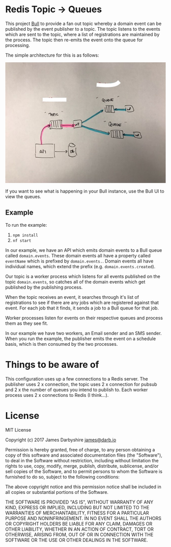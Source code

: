 # Redis Topic -> Queues

This project [Bull](https://www.npmjs.com/package/bull) to provide a fan out
topic whereby a domain event can be published by the event publisher to a topic.
The topic listens to the events which are sent to the topic, where a list of
registrations are maintained by the process. The topic then re-emits the event
onto the queue for processing.

The simple architecture for this is as follows:

![](./architecture.JPG)

If you want to see what is happening in your Bull instance, use the Bull UI to
view the queues.

## Example

To run the example:

1. `npm install`
2. `nf start`

In our example, we have an API which emits domain events to a Bull queue called
`domain.events`. These domain events all have a property called `eventName`
which is prefixed by `domain.events.`. Domain events all have individual names,
which extend the prefix (e.g. `domain.events.created`).

Our topic is a worker process which listens for all events published on the
topic `domain.events`, so catches all of the domain events which get published
by the publishing process.

When the topic receives an event, it searches through it's list of registrations
to see if there are any jobs which are registered against that event. For each
job that it finds, it sends a job to a Bull queue for that job.

Worker processes listen for events on their respective queues and process them
as they see fit.

In our example we have two workers, an Email sender and an SMS sender. When you
run the example, the publisher emits the event on a schedule basis, which is
then consumed by the two processes.

# Things to be aware of

This configuration uses up a few connections to a Redis server. The publisher
uses 2 x connection, the topic uses 2 x connection for pubsub and 2 x the number
of queues you intend to publish to. Each worker process uses 2 x connections to
Redis (I think...).

# License

MIT License

Copyright (c) 2017 James Darbyshire <james@darb.io>

Permission is hereby granted, free of charge, to any person obtaining a copy
of this software and associated documentation files (the "Software"), to deal
in the Software without restriction, including without limitation the rights
to use, copy, modify, merge, publish, distribute, sublicense, and/or sell
copies of the Software, and to permit persons to whom the Software is
furnished to do so, subject to the following conditions:

The above copyright notice and this permission notice shall be included in all
copies or substantial portions of the Software.

THE SOFTWARE IS PROVIDED "AS IS", WITHOUT WARRANTY OF ANY KIND, EXPRESS OR
IMPLIED, INCLUDING BUT NOT LIMITED TO THE WARRANTIES OF MERCHANTABILITY,
FITNESS FOR A PARTICULAR PURPOSE AND NONINFRINGEMENT. IN NO EVENT SHALL THE
AUTHORS OR COPYRIGHT HOLDERS BE LIABLE FOR ANY CLAIM, DAMAGES OR OTHER
LIABILITY, WHETHER IN AN ACTION OF CONTRACT, TORT OR OTHERWISE, ARISING FROM,
OUT OF OR IN CONNECTION WITH THE SOFTWARE OR THE USE OR OTHER DEALINGS IN THE
SOFTWARE.
